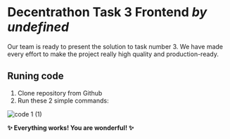 # Decentrathon Task 3 Frontend <i>by undefined</i>

Our team is ready to present the solution to task number 3. We have made every effort to make the project really high quality and production-ready. 

## Runing code
1. Clone repository from Github
2. Run these 2 simple commands:

![code 1 (1)](https://github.com/ddddanya/decentrathon-task3-backend/assets/134828369/6ba2c699-8396-4253-bfaf-d8050c448097)


<b>✨ Everything works! You are wonderful! ✨</b>
